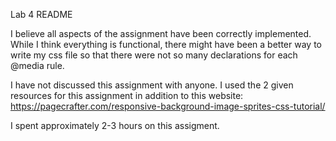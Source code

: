 Lab 4 README

I believe all aspects of the assignment have been correctly implemented. While I think everything is functional, there might have been a better way to write my css file so that there were not so many declarations for each @media rule.

I have not discussed this assignment with anyone. I used the 2 given resources for this assignment in addition to this website: https://pagecrafter.com/responsive-background-image-sprites-css-tutorial/

I spent approximately 2-3 hours on this assigment.